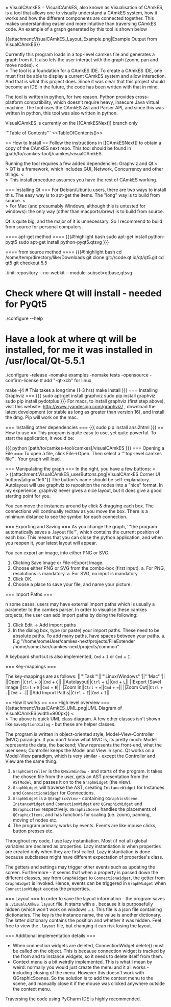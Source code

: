 = VisualCAmkES =
VisualCAmkES, also known as Visualisation of CAmkES, is a tool that allows one to visually understand a CAmkES system, how it works and how the different components are connected together. This makes understanding easier and more intuitive than traversing CAmkES code. An example of a graph generated by this tool is shown below

{{attachment:VisualCAmkES_Layout_Example.png|Example Output from VisualCAmkES}}

Currently this program loads in a top-level camkes file and generates a graph from it. It also lets the user interact with the graph (zoom, pan and move nodes). <<BR>> 
The tool is a foundation for a CAmkES IDE. To create a CAmkES IDE, one must first be able to display a current CAmkES system and allow interaction. And that is what this project does. Since it was clear that this project should become an IDE in the future, the code has been written with that in mind.

The tool is written in python, for two reason. Python provides cross-platform compatibility, which doesn’t require heavy, insecure Java virtual machine. The tool uses the CAmkES Ast and Parser API, and since this was written in python, this tool was also written in python.

VisualCAmkES is currently on the [[CAmkESNext]] branch only

'''Table of Contents''' 
<<TableOfContents()>>

== How to Install ==
Follow the instructions in [[CAmkESNext]] to obtain a copy of the CAmkES next repo. This tool should be found in [path/to/camkes-tool]/camkes/visualCAmkES.

Running the tool requires a few added dependencies: Graphviz and Qt.<<BR>> 
QT is a framework, which includes GUI, Network, Concurrency and other things. <<BR>> 
This install procedure assumes you have the rest of CAmkES working.

=== Installing Qt ===
For Debian/Ubuntu users, there are two ways to install this. The easy way is to apt-get the items. The "long" way is to build from source. <<BR>> 
For Mac (and presumably Windows, although this is untested for windows): the only way (other than macports/brew) is to build from source.

Qt is quite big, and the major of it is unnecessary. So I recommend to build from source for personal computers.

==== apt-get method ====
{{{#!highlight bash
sudo apt-get install python-pyqt5
sudo apt-get install python-pyqt5.qtsvg
}}}


==== from source method ====
{{{#!highlight bash
cd /some/temp/directory/like/Downloads
git clone git://code.qt.io/qt/qt5.git
cd qt5
git checkout 5.5

./init-repository --no-webkit --module-subset=qtbase,qtsvg

# Check where Qt will install - needed for PyQt5
./configure --help
# Have a look at where qt will be installed, for me it was installed in /usr/local/Qt-5.5.1

./configure -release -nomake examples -nomake tests -opensource -confirm-license  # add "-qt-xcb" for linux

make -j4 # This takes a long time (1-3 hrs)
make install
}}}
=== Installing Graphviz ===
{{{
sudo apt-get install graphviz
sudo pip install graphviz
sudo pip install pydotplus
}}}
For macs, to install graphviz (first step above), visit this website: http://www.ryandesign.com/graphviz/ , download the latest development (or stable as long as greater than version 16), and install the dmg. Pip will work on the mac.

=== Installing other dependencies ===
{{{
sudo pip install ansi2html
}}}
== How to use ==
This program is quite easy to use, yet quite powerful. To start the application, it would be:

{{{
python [path/to/camkes-tool/camkes]/visualCAmkES
}}}
=== Opening a File ===
To open a file, click File->Open. Then select a '''top-level camkes file'''. Your graph will load.

=== Manipulating the graph ===
In the right, you have a few buttons: <<BR>>
{{attachment:VisualCAmkES_userButtons.png|VisualCAmkES Corner UI buttons|align="left"}} The button's name should be self-explanatory. Autolayout will use graphviz to reposition the nodes into a "nice" format. In my experience, graphviz never gives a nice layout, but it does give a good starting point for you.

You can move the instances around by click & dragging each box. The connections will continually redraw as you move the box. There is a minimum distance to see the symbol for each connection.

=== Exporting and Saving ===
As you change the graph, '''the program automatically saves a .layout file''', which contains the current position of each box. This means that you can close the python application, and when you reopen it, your latest layout will appear.

You can export an image, into either PNG or SVG.
 1. Clicking Save Image or File->Export Image. 
 1. Choose either PNG or SVG from the combo-box (first input). 
   a. For PNG, resolutions is mandatory. 
   a. For SVG, no input is mandatory. 
 1. Click OK.
 1. Choose a place to save your file, and name your picture. 

=== Import Paths ===

n some cases, users may have external import paths which is usually a parameter to the camkes parser. In order to visualise these camkes projects, the user can add import paths by doing the following:

 1. Click Edit -> Add import paths
 1. In the dialog box, type (or paste) your import paths. These need to be absolute paths. To add many paths, have spaces between your paths.
  a. E.g "/home/someUser/camkes-next/projects/FileExtender /home/someUser/camkes-next/projects/common"

A keyboard shortcut is also implemented, `Cmd` + `I` or `Cmd` + `I` .

=== Key-mappings ===

The key-mappings are as follows:
||'''Task'''||'''Linux/Windows'''||'''Mac'''||
||Open      ||`Ctrl` + `O`||`Cmd` + `O`||
||Autolayout||`Ctrl` + `L`||`Cmd` + `L`||
||Export (Save) Image ||`Ctrl` + `E`||`Cmd` + `E`||
||Zoom In||`Ctrl` + `=`||`Cmd` + `=`||
||Zoom Out||`Ctrl` + `-`||`Cmd` + `-`||
||Add Import Paths||`Ctrl` + `I`||`Cmd` + `I`||

== How it works ==
=== High level overview ===
{{attachment:VisualCAmkES_UML.png|UML Diagram of VisualCAmkES|width=900px}} <<BR>>
The above is quick UML class diagram. A few other classes isn't shown like `SaveOptionDialog` - but these are helper classes. 

The program is written in object-oriented style, Model-View-Controller (MVC) paradigm. If you don't know what MVC is, its pretty much: Model represents the data, the backend; View represents the front-end, what the user sees; Controller keeps the Model and View in sync. Qt works on a Model-View paradigm, which is very similar - except the Controller and View are the same thing. 

 1. `GraphController` is the `QMainWindow` - and starts of the program. It takes the chosen file from the user, gets an AST presentation from the `ASTModel`, and passes it on to the `GraphWidget` (the view).
 1. `GraphWidget` will traverse the AST, creating `InstanceWidget` for Instances and `ConnectionWidget` for Connections.
 1. `GraphWidget` is a `QGraphicsView` - containing `QGraphicsScene`. `InstanceWidget` and `ConnectionWidget` are `QGraphicWidget` and `QGraphicItem` respectively. `QGraphicScene` handles the placements of `QGraphicItems`, and has functions for scaling (i.e. zoom), panning, moving of nodes etc.
 1. The program primary works by events. Events are like mouse clicks, button presses etc.

Throughout my code, I use lazy instantiation. Most (if not all) global variables are declared as properties. Lazy instantiation is when properties are created only when they are first called. Lazy instantiation is done because subclasses might have different expectation of properties's class.

The getters and settings may trigger other events such as updating the screen. Furthermore - it seems that when a property is passed down the different classes, say from `GraphWidget` to `ConnectionWidget`, the getter from `GraphWidget` is invoked. Hence, events can be triggered in `GraphWidget` when `ConnectionWidget` access the properties.

=== Layout ===
In order to save the layout information - the program saves a `.visualCAmkES.layout` file. It starts with a . because it is purposefully hidden (which won't work on windows ...). This file is a json file containing dictionaries. The key is the instance name, the value is another dictionary. The latter dictionary contains the position and whether it was hidden. Feel free to view the `.layout` file, but changing it can risk losing the layout.

=== Additional implementation details ===
 * When connection widgets are deleted, ConnectionWidget.delete() must be called on the object. This is because connection widget is tracked by the from and to instance widgets, so it needs to delete itself from them.
 * Context menu is a bit weirdly implemented. This is what I mean by weird: normally you would just create the menu and it all works - including closing of the menu. However this doesn't work with QGraphicScenes. So the solution is to add the context menu to the scene, and manually close it if the mouse was clicked anywhere outside the context menu.

Traversing the code using PyCharm IDE is highly recommended.
